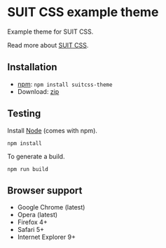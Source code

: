 # SUIT CSS example theme

Example theme for SUIT CSS.

Read more about [SUIT CSS](https://github.com/suitcss/suit/).

## Installation

* [npm](https://npmjs.org/): `npm install suitcss-theme`
* Download: [zip](https://github.com/suitcss/theme/zipball/master)

## Testing

Install [Node](http://nodejs.org) (comes with npm).

```
npm install
```

To generate a build.

```
npm run build
```

## Browser support

* Google Chrome (latest)
* Opera (latest)
* Firefox 4+
* Safari 5+
* Internet Explorer 9+
